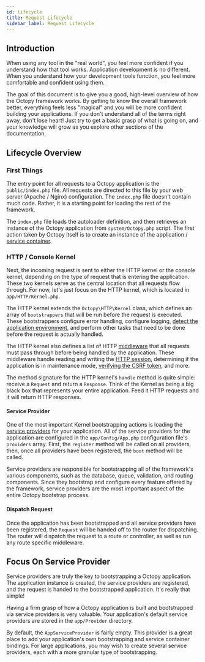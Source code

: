 ```yaml
---
id: lifecycle
title: Request Lifecycle
sidebar_label: Request Lifecycle
---
```


## Introduction

When using any tool in the "real world", you feel more confident if you understand how that tool works. Application development is no different. When you understand how your development tools function, you feel more comfortable and confident using them.

The goal of this document is to give you a good, high-level overview of how the Octopy framework works. By getting to know the overall framework better, everything feels less "magical" and you will be more confident building your applications. If you don't understand all of the terms right away, don't lose heart! Just try to get a basic grasp of what is going on, and your knowledge will grow as you explore other sections of the documentation.

## Lifecycle Overview

### First Things

The entry point for all requests to a Octopy application is the `public/index.php` file. All requests are directed to this file by your web server (Apache / Nginx) configuration. The `index.php` file doesn't contain much code. Rather, it is a starting point for loading the rest of the framework.

The `index.php` file loads the autoloader definition, and then retrieves an instance of the Octopy application from `system/Octopy.php` script. The first action taken by Octopy itself is to create an instance of the application / [service container](/docs/container).

### HTTP / Console Kernel

Next, the incoming request is sent to either the HTTP kernel or the console kernel, depending on the type of request that is entering the application. These two kernels serve as the central location that all requests flow through. For now, let's just focus on the HTTP kernel, which is located in `app/HTTP/Kernel.php`.

The HTTP kernel extends the `Octopy\HTTP\Kernel` class, which defines an array of `bootstrappers` that will be run before the request is executed. These bootstrappers configure error handling, configure logging, [detect the application environment](/docs/configuration#environment-configuration), and perform other tasks that need to be done before the request is actually handled.

The HTTP kernel also defines a list of HTTP [middleware](/docs/middleware) that all requests must pass through before being handled by the application. These middleware handle reading and writing the [HTTP session](/docs/session), determining if the application is in maintenance mode, [verifying the CSRF token](/docs/csrf), and more.

The method signature for the HTTP kernel's `handle` method is quite simple: receive a `Request` and return a `Response`. Think of the Kernel as being a big black box that represents your entire application. Feed it HTTP requests and it will return HTTP responses.

#### Service Provider

One of the most important Kernel bootstrapping actions is loading the [service providers](/docs/providers) for your application. All of the service providers for the application are configured in the `app/Config/App.php` configuration file's `providers` array. First, the `register` method will be called on all providers, then, once all providers have been registered, the `boot` method will be called.

Service providers are responsible for bootstrapping all of the framework's various components, such as the database, queue, validation, and routing components. Since they bootstrap and configure every feature offered by the framework, service providers are the most important aspect of the entire Octopy bootstrap process.

#### Dispatch Request

Once the application has been bootstrapped and all service providers have been registered, the `Request` will be handed off to the router for dispatching. The router will dispatch the request to a route or controller, as well as run any route specific middleware.

## Focus On Service Provider

Service providers are truly the key to bootstrapping a Octopy application. The application instance is created, the service providers are registered, and the request is handed to the bootstrapped application. It's really that simple!

Having a firm grasp of how a Octopy application is built and bootstrapped via service providers is very valuable. Your application's default service providers are stored in the `app/Provider` directory.

By default, the `AppServiceProvider` is fairly empty. This provider is a great place to add your application's own bootstrapping and service container bindings. For large applications, you may wish to create several service providers, each with a more granular type of bootstrapping.
